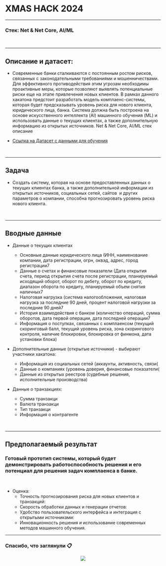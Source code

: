 # XMAS HACK 2024

---

### Стек: Net & Net Core, AI/ML

<br>

---

## Описание и датасет:
    
  -  Современные банки сталкиваются с постоянным ростом рисков, связанных
    с законодательными требованиями и мошенничествами. Для эффективного
    противодействия этим угрозам необходимы проактивные меры, которые позволяют
    выявлять потенциальные риски еще на этапе привлечения новых клиентов. В рамках
    данного хакатона предстоит разработать модель комплаенс-системы, которая будет
    предсказывать уровень риска для нового клиента, юридического лица, банка. Система
    должна быть построена на основе искусственного интеллекта (AI) машинного обучения
    (ML) и использовать данные о текущих клиентах, а также дополнительную информацию
    из открытых источников.
    Net & Net Core, AI/ML
    стек
    описание

  -  <a href='https://docs.google.com/spreadsheets/d/1HHRQRlPoFrFtd7l3bWmI4gpERZrCETO3/edit?usp=drive_link&ouid=106550936877543472543&rtpof=true&sd=true'>Ссылка на Датасет с данными для обучения</a>
<br>

---

## Задача

  -  Cоздать систему, которая на основе предоставленных данных о текущих клиентах банка,
    а также дополнительной информации из открытых источников, социальных сетей, сайтов 
    и других параметров о компании, способна прогнозировать уровень риска нового клиента.
<br>

---

## Вводные данные

  -  Данные о текущих клиентах

      - Основные данные юридического лица (ИНН, наименование компании, дата регистрации,
огрн, оквэд, адрес, город регистрации7
      - Данные о счетах и финансовые показатели (Дата открытия счета, период открытия счета
после регистрации, планируемый исходящий оборот, оборот по дебету, оборот по кредиту,
диапазон оборота по кредиту, планируемый объем снятия наличных7
      - Налоговая нагрузка (система налогообложения, налоговая нагрузка за последние 90 дней,
процент налоговой нагрузки за последние 90 дней7
      - История взаимодействия с банком (количество операций, сумма оборотов, дата первой
операции, дата последней операции7
      - Информация о поступках, связанных с комплаенсом (текущий скоринговый балл, текущий
уровень риска, зона скорингового контроля, наличие блокировки, блокировка от финмона,
дата установки блока)

  -  Дополнительные данные (открытые источники) - выбирают участники хакатона:

      -   Информация из социальных сетей (аккаунты, активность, связи(
      -   Данные о компаниях (уровень доверия, финансовые показатели(
      -   Данные из открытых реестров (судебные решения, исполнительные производства)

  -  Данные о транзакциях:
      -  Сумма транзакци
      - Валюта транзакци
      - Тип транзакци
      - Информация о контрагенте

<br>

---

## Предполагаемый результат

### Готовый прототип системы, который будет демонстрировать работоспособность решения и его потенциал для решения задач комплаенса в банке.

<br>

  -  Оценка:
      - Точность прогнозирования риска для новых клиентов и транзакций:
      - Скорость обработки данных и генерации отчетов:
      - Удобство пользовательского интерфейса и интеграция с открытыми источниками:
      - Инновационность решения и использование современных методов машинного обучения.
   
---

### Спасибо, что заглянули 📋

<p align="center">
  <img src="https://capsule-render.vercel.app/api?type=waving&color=gradient&height=65&section=footer"/>
</p>
